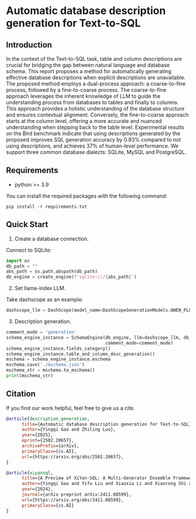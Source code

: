 # Automatic database description generation for Text-to-SQL

## Introduction
In the context of the Text-to-SQL task, table and column descriptions are crucial for bridging the gap between natural language and database schema. This report proposes a method for automatically generating effective database descriptions when explicit descriptions are unavailable. The proposed method employs a dual-process approach: a coarse-to-fine process, followed by a fine-to-coarse process. The coarse-to-fine approach leverages the inherent knowledge of LLM to guide the understanding process from databases to tables and finally to columns. This approach provides a holistic understanding of the database structure and ensures contextual alignment. Conversely, the fine-to-coarse approach starts at the column level, offering a more accurate and nuanced understanding when stepping back to the table level. Experimental results on the Bird benchmark indicate that using descriptions generated by the proposed improves SQL generation accuracy by 0.93% compared to not using descriptions, and achieves 37% of human-level performance. 
We support three common database dialects: SQLite, MySQL and PostgreSQL.

## Requirements
+ python >= 3.9

You can install the required packages with the following command:
```shell
pip install -r requirements.txt
```

## Quick Start

1. Create a database connection.

Connect to SQLite:
```python
import os
db_path = ""
abs_path = os.path.abspath(db_path)
db_engine = create_engine(f'sqlite:///{abs_path}')
```

2. Set llama-index LLM.

Take dashscope as an example:
```python
dashscope_llm = DashScope(model_name=DashScopeGenerationModels.QWEN_PLUS, api_key='YOUR API KEY HERE.')
```

3. Description generation.
```python
comment_mode = 'generation'
schema_engine_instance = SchemaEngine(db_engine, llm=dashscope_llm, db_name='book_1',
                                      comment_mode=comment_mode)
schema_engine_instance.fields_category()
schema_engine_instance.table_and_column_desc_generation()
mschema = schema_engine_instance.mschema
mschema.save('./mschema.json')
mschema_str = mschema.to_mschema()
print(mschema_str)
```

## Citation
If you find our work helpful, feel free to give us a cite.

```bibtex
@article{description_generation,
      title={Automatic database description generation for Text-to-SQL}, 
      author={Yingqi Gao and Zhiling Luo},
      year={2025},
      eprint={2502.20657},
      archivePrefix={arXiv},
      primaryClass={cs.AI},
      url={https://arxiv.org/abs/2502.20657}, 
}

@article{xiyansql,
      title={A Preview of XiYan-SQL: A Multi-Generator Ensemble Framework for Text-to-SQL}, 
      author={Yingqi Gao and Yifu Liu and Xiaoxia Li and Xiaorong Shi and Yin Zhu and Yiming Wang and Shiqi Li and Wei Li and Yuntao Hong and Zhiling Luo and Jinyang Gao and Liyu Mou and Yu Li},
      year={2024},
      journal={arXiv preprint arXiv:2411.08599},
      url={https://arxiv.org/abs/2411.08599},
      primaryClass={cs.AI}
}
```
